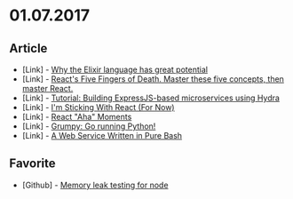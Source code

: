 # 01.07.2017

## Article

- \[Link\] - [Why the Elixir language has great potential](http://adrian-philipp.com/post/why-elixir-has-great-potential)
- \[Link\] - [React's Five Fingers of Death. Master these five concepts, then master React.](https://medium.freecodecamp.com/the-5-things-you-need-to-know-to-understand-react-a1dbd5d114a3#.56s0q0ek7)
- \[Link\] - [Tutorial: Building ExpressJS-based microservices using Hydra](https://community.risingstack.com/tutorial-building-expressjs-based-microservices-using-hydra/)
- \[Link\] - [I'm Sticking With React (For Now)](https://hackernoon.com/im-sticking-with-react-for-now-47b792be555d#.jyr3legp1)
- \[Link\] - [React "Aha" Moments](https://medium.freecodecamp.com/react-aha-moments-4b92bd36cc4e#.y1mp7shsb)
- \[Link\] - [Grumpy: Go running Python!](https://opensource.googleblog.com/2017/01/grumpy-go-running-python.html)
- \[Link\] - [A Web Service Written in Pure Bash](https://hackernoon.com/a-web-service-written-in-pure-bash-2af847902df1#.7voenblle)


## Favorite

- \[Github\] - [Memory leak testing for node](https://github.com/andywer/leakage)
